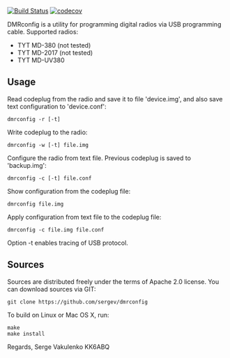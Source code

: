 [![Build Status](https://travis-ci.org/savchyn/dmrconfig.git?branch=master)](https://travis-ci.org/savchyn/dmrconfig) 
[![codecov](https://codecov.io/gh/savchyn/atmos/dmrconfig/master/graph/badge.svg)](https://codecov.io/gh/savchyn/dmrconfig)

DMRconfig is a utility for programming digital radios via USB programming cable.
Supported radios:

 * TYT MD-380 (not tested)
 * TYT MD-2017 (not tested)
 * TYT MD-UV380


## Usage

Read codeplug from the radio and save it to file 'device.img',
and also save text configuration to 'device.conf':

    dmrconfig -r [-t]

Write codeplug to the radio:

    dmrconfig -w [-t] file.img

Configure the radio from text file.
Previous codeplug is saved to 'backup.img':

    dmrconfig -c [-t] file.conf

Show configuration from the codeplug file:

    dmrconfig file.img

Apply configuration from text file to the codeplug file:

    dmrconfig -c file.img file.conf

Option -t enables tracing of USB protocol.


## Sources

Sources are distributed freely under the terms of Apache 2.0 license.
You can download sources via GIT:

    git clone https://github.com/sergev/dmrconfig


To build on Linux or Mac OS X, run:

    make
    make install


Regards,
Serge Vakulenko
KK6ABQ
